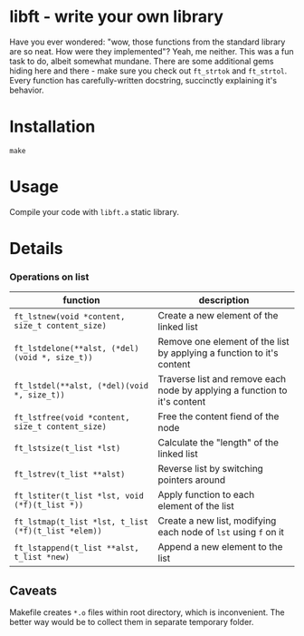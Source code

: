 # libft - write your own library

Have you ever wondered: "wow, those functions from the standard library are so neat. How were they implemented"?
Yeah, me neither. This was a fun task to do, albeit somewhat mundane.
There are some additional gems hiding here and there - make sure you check out `ft_strtok` and `ft_strtol`.
Every function has carefully-written docstring, succinctly explaining it's behavior.

# Installation

`make`

# Usage

Compile your code with `libft.a` static library.

# Details

### Operations on list

|        function                                  |                  description                                              |
|--------------------------------------------------|---------------------------------------------------------------------------|
| `ft_lstnew(void *content, size_t content_size)`  | Create a new element of the linked list                                   |
| `ft_lstdelone(**alst, (*del)(void *, size_t))`   | Remove one element of the list by applying a function to it's content     |
| `ft_lstdel(**alst, (*del)(void *, size_t))`      | Traverse list and remove each node by applying a function to it's content |
| `ft_lstfree(void *content, size_t content_size)` |Free the content fiend of the node                                         |
| `ft_lstsize(t_list *lst) `                       |Calculate the "length" of the linked list                                  |
| `ft_lstrev(t_list **alst)`                       |Reverse list by switching pointers around                                  |
| `ft_lstiter(t_list *lst, void (*f)(t_list *)) `  |Apply function to each element of the list                                 |
| `ft_lstmap(t_list *lst, t_list (*f)(t_list *elem))` |Create a new list, modifying each node of `lst` using `f` on it         |
| `ft_lstappend(t_list **alst, t_list *new)`       |Append a new element to the list                                           |

## Caveats

Makefile creates `*.o` files within root directory, which is inconvenient. The better way would be to collect them in separate
temporary folder.
